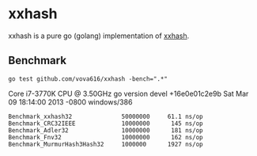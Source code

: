 # xxhash
	
xxhash is a pure go (golang) implementation of [xxhash](http://code.google.com/p/xxhash/).

## Benchmark

```go test github.com/vova616/xxhash -bench=".*"```

Core i7-3770K CPU @ 3.50GHz
go version devel +16e0e01c2e9b Sat Mar 09 18:14:00 2013 -0800 windows/386
	
```
Benchmark_xxhash32     			50000000     61.1 ns/op
Benchmark_CRC32IEEE    			10000000      145 ns/op
Benchmark_Adler32      	 		10000000      181 ns/op
Benchmark_Fnv32 				10000000      162 ns/op
Benchmark_MurmurHash3Hash32     1000000      1927 ns/op
```